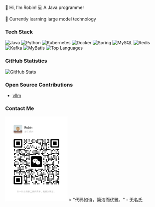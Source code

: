 👋 Hi, I'm Robin!
💻 A Java programmer

🌱 Currently learning large model technology

### Tech Stack
![Java](https://img.shields.io/badge/-Java-007396?logo=java&logoColor=white)
![Python](https://img.shields.io/badge/-Python-3776AB?logo=python&logoColor=white)
![Kubernetes](https://img.shields.io/badge/-Kubernetes-326CE5?logo=kubernetes&logoColor=white)
![Docker](https://img.shields.io/badge/-Docker-2496ED?logo=docker&logoColor=white)
![Spring](https://img.shields.io/badge/-Spring-6DB33F?logo=spring&logoColor=white)
![MySQL](https://img.shields.io/badge/-MySQL-4479A1?logo=mysql&logoColor=white)
![Redis](https://img.shields.io/badge/-Redis-DC382D?logo=redis&logoColor=white)
![Kafka](https://img.shields.io/badge/-Kafka-231F20?logo=apache-kafka&logoColor=white)
![MyBatis](https://img.shields.io/badge/-MyBatis-000000?logo=mybatis&logoColor=white)
![Top Languages](https://github-readme-stats.vercel.app/api/top-langs/?username=WangErXiao&layout=compact&theme=radical)

### GitHub Statistics 
![GitHub Stats](https://github-readme-stats.vercel.app/api?username=WangErXiao&show_icons=true&theme=radical)

### Open Source Contributions 
- [vllm](https://github.com/vllm-project/vllm) 

### Contact Me
<img src="./images/Wechat.jpeg" alt="Wechat" width="200" />
> "代码如诗，简洁而优雅。" - 无名氏
